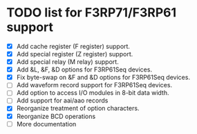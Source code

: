TODO list for F3RP71/F3RP61 support
====

- [x] Add cache register (F register) support.
- [x] Add special register (Z register) support.
- [x] Add special relay (M relay) support.
- [x] Add &L, &F, &D options for F3RP61Seq devices.
- [x] Fix byte-swap on &F and &D options for F3RP61Seq devices.
- [ ] Add waveform record support for F3RP61Seq devices.
- [ ] Add option to access I/O modules in 8-bit data width.
- [ ] Add support for aai/aao records
- [x] Reorganize treatment of option characters.
- [x] Reorganize BCD operations
- [ ] More documentation
